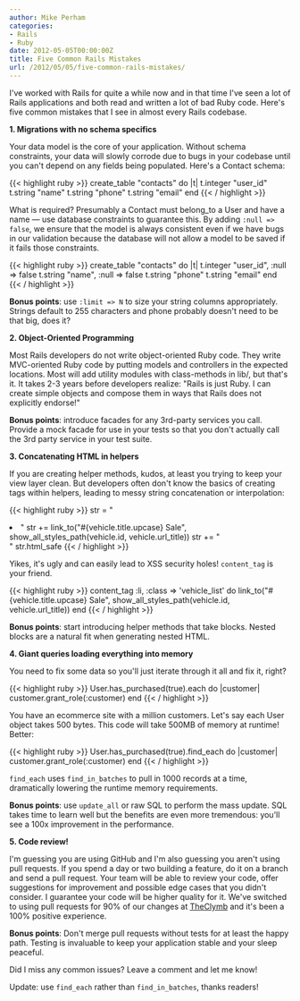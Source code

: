 ```yaml
---
author: Mike Perham
categories:
- Rails
- Ruby
date: 2012-05-05T00:00:00Z
title: Five Common Rails Mistakes
url: /2012/05/05/five-common-rails-mistakes/
---
```


I've worked with Rails for quite a while now and in that time I've seen a lot of Rails applications and both read and written a lot of bad Ruby code. Here's five common mistakes that I see in almost every Rails codebase.  
<!--more-->

**1. Migrations with no schema specifics**

Your data model is the core of your application. Without schema constraints, your data will slowly corrode due to bugs in your codebase until you can't depend on any fields being populated. Here's a Contact schema:

{{< highlight ruby >}}
create_table "contacts" do |t|
  t.integer  "user_id"
  t.string   "name"
  t.string   "phone"
  t.string   "email"
end
{{< / highlight >}}

What is required? Presumably a Contact must belong_to a User and have a name &mdash; use database constraints to guarantee this. By adding `:null => false`, we ensure that the model is always consistent even if we have bugs in our validation because the database will not allow a model to be saved if it fails those constraints.

{{< highlight ruby >}}
create_table "contacts" do |t|
  t.integer  "user_id", :null => false
  t.string   "name", :null => false
  t.string   "phone"
  t.string   "email"
end
{{< / highlight >}}

**Bonus points**: use `:limit => N` to size your string columns appropriately. Strings default to 255 characters and phone probably doesn't need to be that big, does it?

**2. Object-Oriented Programming**

Most Rails developers do not write object-oriented Ruby code. They write MVC-oriented Ruby code by putting models and controllers in the expected locations. Most will add utility modules with class-methods in lib/, but that's it. It takes 2-3 years before developers realize: "Rails is just Ruby. I can create simple objects and compose them in ways that Rails does not explicitly endorse!"

**Bonus points**: introduce facades for any 3rd-party services you call. Provide a mock facade for use in your tests so that you don't actually call the 3rd party service in your test suite.

**3. Concatenating HTML in helpers**

If you are creating helper methods, kudos, at least you trying to keep your view layer clean. But developers often don't know the basics of creating tags within helpers, leading to messy string concatenation or interpolation:

{{< highlight ruby >}}
str = "<li class='vehicle_list'>"
str += link_to("#{vehicle.title.upcase} Sale", show_all_styles_path(vehicle.id, vehicle.url_title))
str += "</li>"
str.html_safe
{{< / highlight >}}

Yikes, it's ugly and can easily lead to XSS security holes! `content_tag` is your friend.

{{< highlight ruby >}}
content_tag :li, :class => 'vehicle_list' do
  link_to("#{vehicle.title.upcase} Sale", show_all_styles_path(vehicle.id, vehicle.url_title))
end
{{< / highlight >}}

**Bonus points**: start introducing helper methods that take blocks. Nested blocks are a natural fit when generating nested HTML.

**4. Giant queries loading everything into memory**

You need to fix some data so you'll just iterate through it all and fix it, right?

{{< highlight ruby >}}
User.has_purchased(true).each do |customer|
  customer.grant_role(:customer)
end
{{< / highlight >}}

You have an ecommerce site with a million customers. Let's say each User object takes 500 bytes. This code will take 500MB of memory at runtime! Better:

{{< highlight ruby >}}
User.has_purchased(true).find_each do |customer|
  customer.grant_role(:customer)
end
{{< / highlight >}}

`find_each` uses `find_in_batches` to pull in 1000 records at a time, dramatically lowering the runtime memory requirements.

**Bonus points**: use `update_all` or raw SQL to perform the mass update. SQL takes time to learn well but the benefits are even more tremendous: you'll see a 100x improvement in the performance.

**5. Code review!**

I'm guessing you are using GitHub and I'm also guessing you aren't using pull requests. If you spend a day or two building a feature, do it on a branch and send a pull request. Your team will be able to review your code, offer suggestions for improvement and possible edge cases that you didn't consider. I guarantee your code will be higher quality for it. We've switched to using pull requests for 90% of our changes at [TheClymb][1] and it's been a 100% positive experience.

**Bonus points**: Don't merge pull requests without tests for at least the happy path. Testing is invaluable to keep your application stable and your sleep peaceful.

Did I miss any common issues? Leave a comment and let me know!

Update: use `find_each` rather than `find_in_batches`, thanks readers!

 [1]: http://www.theclymb.com/invite-from/mperham
